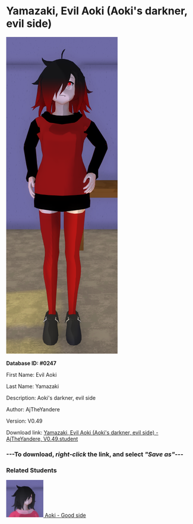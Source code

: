 # Yamazaki, Evil Aoki (Aoki's darkner, evil side)

<img src="../../Files/Images/Yamazaki, Evil Aoki (Aoki's darkner, evil side).png" title="Yamazaki, Evil Aoki (Aoki's darkner, evil side) - AjTheYandere, V0.49">

**Database ID: #0247**

First Name: Evil Aoki

Last Name: Yamazaki

Description: Aoki's darkner, evil side

Author: AjTheYandere

Version: V0.49

Download link: <a href="https://raw.githubusercontent.com/Arbiter1223/Daigaku-Gurashi-Custom-Students/master/Files/Student%20Files/Yamazaki%2C%20Evil%20Aoki%20(Aoki's%20darkner%2C%20evil%20side)%20-%20AjTheYandere%2C%20V0.49.student">Yamazaki, Evil Aoki (Aoki's darkner, evil side) - AjTheYandere, V0.49.student</a>

### ---**To download, _right-click_ the link, and select _"Save as"_**---

### Related Students

<a href="Yamazaki, Aoki (A bubbly, optimistic girl).md"><img src="../../Files/Thumbs/Yamazaki, Aoki (A bubbly, optimistic girl).png" height="100" width="100" title="Yamazaki, Aoki (A bubbly, optimistic girl) - AjTheYandere, V0.49"></a><a href="Yamazaki, Aoki (A bubbly, optimistic girl).md"> Aoki - Good side</a>

